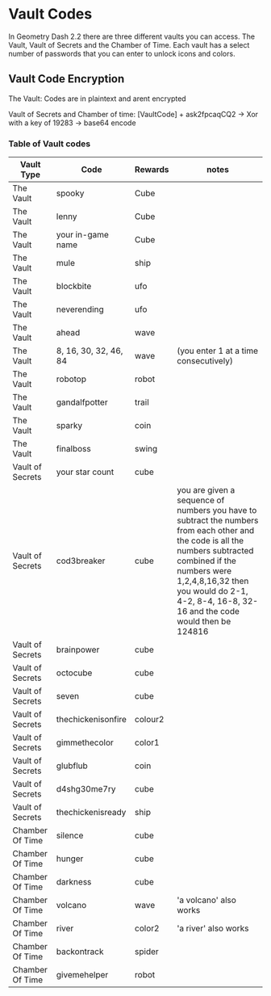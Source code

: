 # Vault Codes

In Geometry Dash 2.2 there are three different vaults you can access. The Vault, Vault of Secrets and the Chamber of Time. Each vault has a select number of passwords that you can enter to unlock icons and colors.

## Vault Code Encryption

The Vault: Codes are in plaintext and arent encrypted

Vault of Secrets and Chamber of time: [VaultCode] + ask2fpcaqCQ2 -> Xor with a key of 19283 -> base64 encode

### Table of Vault codes

| Vault Type |       Code     | Rewards | notes |
|------------|----------------|---------|-------|
| The Vault  |       spooky   | Cube
| The Vault  |       lenny   | Cube
| The Vault  |       your in-game name   | Cube
| The Vault  |       mule   | ship
| The Vault  |       blockbite   | ufo
| The Vault  |       neverending   | ufo
| The Vault  |       ahead   | wave
| The Vault  |       8, 16, 30, 32, 46, 84 | wave | (you enter 1 at a time consecutively)
| The Vault  |       robotop   | robot
| The Vault  |       gandalfpotter   | trail
| The Vault  |       sparky   | coin
| The Vault  | finalboss | swing
| Vault of Secrets | your star count   | cube
| Vault of Secrets | cod3breaker   | cube | you are given a sequence of numbers you have to subtract the numbers from each other and the code is all the numbers subtracted combined if the numbers were 1,2,4,8,16,32 then you would do 2-1, 4-2, 8-4, 16-8, 32-16 and the code would then be 124816
| Vault of Secrets | brainpower   | cube
| Vault of Secrets | octocube   | cube
| Vault of Secrets | seven   | cube
| Vault of Secrets | thechickenisonfire   | colour2
| Vault of Secrets | gimmethecolor   | color1
| Vault of Secrets | glubflub   | coin
| Vault of Secrets | d4shg30me7ry | cube
| Vault of Secrets | thechickenisready | ship
| Chamber Of Time  | silence | cube 
| Chamber Of Time  | hunger | cube 
| Chamber Of Time  | darkness | cube 
| Chamber Of Time  | volcano | wave | 'a volcano' also works
| Chamber Of Time  | river | color2 | 'a river' also works
| Chamber Of Time  | backontrack | spider
| Chamber Of Time  | givemehelper | robot
